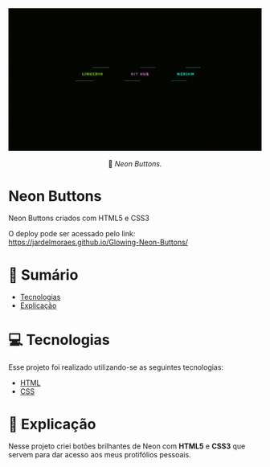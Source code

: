 <div align="center">
  <img src="https://github.com/jardelMoraes/Glowing-Neon-Buttons/blob/main/GIF%20Neon-Bottom.gif" alt"Proffy" title="Proffy" alt"Proffy" title="Proffy" />

 :rocket: *Neon Buttons.*
  </div>

# Neon Buttons

Neon Buttons criados com HTML5 e CSS3
 
O deploy pode ser acessado pelo link:
  https://jardelmoraes.github.io/Glowing-Neon-Buttons/ 
 
# :pushpin: Sumário

- [Tecnologias](#computer-tecnologias)
- [Explicação](#memo-explicacao)

# :computer: Tecnologias

Esse projeto foi realizado utilizando-se as seguintes tecnologias:

<ul>
  <li><a href="https://html.spec.whatwg.org/multipage/">HTML</a></li>
  <li><a href="https://developer.mozilla.org/pt-BR/docs/Web/CSS">CSS</a></li>
</ul>

# :memo: Explicação

Nesse projeto criei botões brilhantes de Neon com <strong>HTML5</strong> e <strong>CSS3</strong> que servem para dar acesso aos meus protifólios pessoais. 


